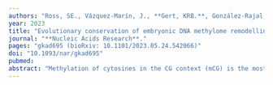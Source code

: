 ```yaml
---
authors: "Ross, SE., Vázquez-Marín, J., **Gert, KRB.**, González-Rajal, A., Dinger, ME., **Pauli, A.**, Martínez-Morales, JR., Bogdanovic, O."
year: 2023
title: "Evolutionary conservation of embryonic DNA methylome remodelling in distantly related teleost species"
journal: "**Nucleic Acids Research**."
pages: "gkad695 (bioRxiv: 10.1101/2023.05.24.542066)"
doi: "10.1093/nar/gkad695"
pubmed: 
abstract: "Methylation of cytosines in the CG context (mCG) is the most abundant DNA modification in vertebrates that plays crucial roles in cellular differentiation and identity. After fertilization, DNA methylation patterns inherited from parental gametes are remodelled into a state compatible with embryogenesis. In mammals, this is achieved through the global erasure and re-establishment of DNA methylation patterns. However, in non-mammalian vertebrates like zebrafish, no global erasure has been observed. To investigate the evolutionary conservation and divergence of DNA methylation remodelling in teleosts, we generated base resolution DNA methylome datasets of developing medaka and medaka-zebrafish hybrid embryos. In contrast to previous reports, we show that medaka display comparable DNA methylome dynamics to zebrafish with high gametic mCG levels, and adoption of a paternal-like methylome during early embryogenesis, with no signs of prior DNA methylation erasure. We also demonstrate that non-canonical DNA methylation (mCH) reprogramming at TGCT tandem repeats is a conserved feature of teleost embryogenesis. Lastly, we find remarkable evolutionary conservation of DNA methylation remodelling patterns in medaka-zebrafish hybrids, indicative of compatible DNA methylation maintenance machinery in far-related teleost species. Overall, these results suggest strong evolutionary conservation of DNA methylation remodelling pathways in teleosts, which is distinct from the global DNA methylome erasure and reestablishment observed in mammals."
---
```


